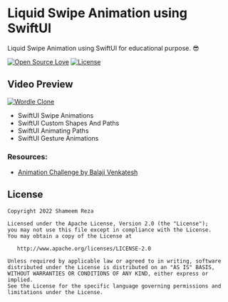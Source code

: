 # Liquid Swipe Animation using SwiftUI

Liquid Swipe Animation using SwiftUI for educational purpose. 😎

[![Open Source Love](https://badges.frapsoft.com/os/v1/open-source.svg?v=102)](https://opensource.org/licenses/Apache-2.0)
[![License](https://img.shields.io/badge/license-Apache%202.0-blue.svg)](https://github.com/shameemreza/liquidswipeanimation/blob/main/LICENSE)

## Video Preview

[![Wordle Clone](https://img.youtube.com/vi/-Ee-OsyAbEg/0.jpg)](https://youtu.be/-Ee-OsyAbEg "Liquid Swipe Animation")

* SwiftUI Swipe Animations
* SwiftUI Custom Shapes And Paths
* SwiftUI Animating Paths
* SwiftUI Gesture Animations


### Resources:

* [Animation Challenge by Balaji Venkatesh](https://kavsoft.dev/swiftui_2.0_liquid_swipe)


## License

```
Copyright 2022 Shameem Reza

Licensed under the Apache License, Version 2.0 (the "License");
you may not use this file except in compliance with the License.
You may obtain a copy of the License at

   http://www.apache.org/licenses/LICENSE-2.0

Unless required by applicable law or agreed to in writing, software
distributed under the License is distributed on an "AS IS" BASIS,
WITHOUT WARRANTIES OR CONDITIONS OF ANY KIND, either express or implied.
See the License for the specific language governing permissions and
limitations under the License.
```

